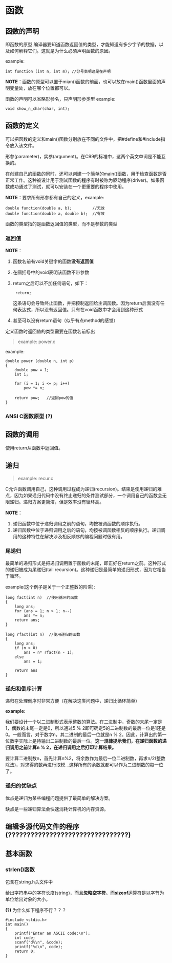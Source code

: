 # 函数

## 函数的声明

即函数的原型
编译器要知道函数返回值的类型，才能知道有多少字节的数据，以及如何解释它们。这就是为什么必须声明函数的原因。

example: 

    int function (int n, int m); //分号表明这是在声明

**NOTE**：函数的原型可以置于mian()函数的前面，也可以放在main()函数里面的声明变量处，放在哪个位置都可以。

函数的声明可以省略形参名，只声明形参类型
example:

    void show_n_char(char, int);



## 函数的定义

可以把函数的定义和main()函数分别放在不同的文件中，把#define和#include指令放入该文件。

形参(parameter)，实参(argument)。在C99的标准中，这两个英文单词是不能互换的。

在创建自己的函数的同时，还可以创建一个简单的main()函数，用于检查函数是否正常工作。这种被设计用于测试函数的程序有时被称为驱动程序(driver)。如果函数成功通过了测试，就可以安装在一个更重要的程序中使用。

**NOTE**：要求所有形参都有自己的定义，example:

    double function(double a, b);         //无效
    double function(double a, double b);  //有效

函数的类型指的是函数返回值的类型，而不是参数的类型



### 返回值

**NOTE**：
1. 函数名前有void关键字的函数**没有返回值**
2. 在圆括号中的void表明该函数不带参数
3. return之后可以不加任何语句，如下：

        return;
    这条语句会导致终止函数，并把控制返回给主调函数。因为return后面没有任何表达式，所以没有返回值。只有在void函数中才会用到这种形式
4. 甚至可以没有return语句（似乎有点method的感觉）

定义函数时返回值的类型需要在函数名前标出

> example: power.c

example:

    double power (double n, int p)
    {
        double pow = 1;
        int i;

        for (i = 1; i <= p; i++)
            pow *= n;
        
        return pow;   //返回pow的值
    }

### ANSI C函数原型 (?)




## 函数的调用

使用return从函数中返回值。


## 递归

> example: recur.c

C允许函数调用自己，这种调用过程成为递归(recursion)。结束是使用递归的难点，因为如果递归代码中没有终止递归的条件测试部分，一个调用自己的函数会无限递归。递归方案更简洁，但是效率没有循环高。

**NOTE**：
1. 递归函数中位于递归调用之前的语句，均按被调函数的顺序执行。
2. 递归函数中位于递归调用之后的语句，均按被调函数相反的顺序执行。递归调用的这种特性在解决涉及相反顺序的编程问题时很有用。


### 尾递归

最简单的递归形式是把递归调用置于函数的末尾，即正好在return之前。这种形式的递归被成为尾递归(tail recursion)。这种递归是最简单的递归形式，因为它相当于循环。

example(这个例子是关于一个正整数的阶乘):

    long fact(int n)  //使用循环的函数
    {
        long ans;
        for (ans = 1; n > 1; n--)
            ans *= n;
        return ans;
    }

    long rfact(int n)  //使用递归的函数
    {
        long ans;
        if (n > 0)
            ans = n* rfact(n - 1);
        else
            ans = 1;
        
        return ans
    }

### 递归和倒序计算

递归在处理倒序时非常方便（在解决这类问题中，递归比循环简单）

**example:** 

我们要设计一个以二进制形式表示整数的算法。在二进制中，奇数的末尾一定是1，偶数的末尾一定是0，所以通过5 % 2即可确定5的二进制数的最后一位是1还是0。一般而言，对于数字n，其二进制的最后一位就是n % 2。因此，计算出的第一位数字实际上是待输出二进制数的最后一位。**这一规律提示我们，在递归函数的递归调用之前计算n % 2，在递归调用之后打印计算结果。**

要计算二进制数n，首先计算n%2，将余数作为最后一位二进制数，再求n/2(整数除法)，对求得的数再进行取模...这样所有的余数就都可以作为二进制数的每一位了。

### 递归的优缺点

优点是递归为某些编程问题提供了最简单的解决方案。

缺点是一些递归算法会快速消耗计算机的内存资源。

## 编辑多源代码文件的程序 (????????????????????????????????)



## 基本函数

### strlen()函数

包含在string.h头文件中

给出字符串中的字符长度(string)，而且**忽略空字符**。而**sizeof**运算符是以字节为单位给出对象的大小。




**(?)**
为什么如下程序不行？？？

    #include <stdio.h>
    int main()
    {
        printf("Enter an ASCII code:\n");
        int code;
        scanf("d%\n", &code);
        printf("%c\n", code);
        return 0;
    }